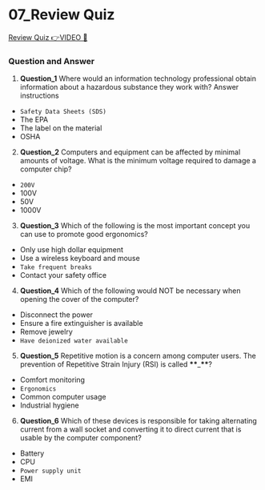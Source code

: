 # 07_Review Quiz

[Review Quiz 👉VIDEO &#128279;](https://alison.com/topic/learn/84183/review-quiz)

### Question and Answer

1. **Question_1**
   Where would an information technology professional obtain information about a hazardous substance they work with?
   Answer instructions

- `Safety Data Sheets (SDS)`
- The EPA
- The label on the material
- OSHA

2. **Question_2**
   Computers and equipment can be affected by minimal amounts of voltage. What is the minimum voltage required to damage a computer chip?

- `200V`
- 100V
- 50V
- 1000V

3. **Question_3**
   Which of the following is the most important concept you can use to promote good ergonomics?

- Only use high dollar equipment
- Use a wireless keyboard and mouse
- `Take frequent breaks`
- Contact your safety office

4. **Question_4**
   Which of the following would NOT be necessary when opening the cover of the computer?

- Disconnect the power
- Ensure a fire extinguisher is available
- Remove jewelry
- `Have deionized water available`

5. **Question_5**
   Repetitive motion is a concern among computer users. The prevention of Repetitive Strain Injury (RSI) is called **\*\***\_**\*\***?

- Comfort monitoring
- `Ergonomics`
- Common computer usage
- Industrial hygiene

6. **Question_6**
   Which of these devices is responsible for taking alternating current from a wall socket and converting it to direct current that is usable by the computer component?

- Battery
- CPU
- `Power supply unit`
- EMI
